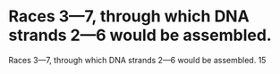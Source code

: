 # Races 3—7, through which DNA strands 2—6 would be assembled.

Races 3—7, through which DNA strands 2—6 would be assembled.
15